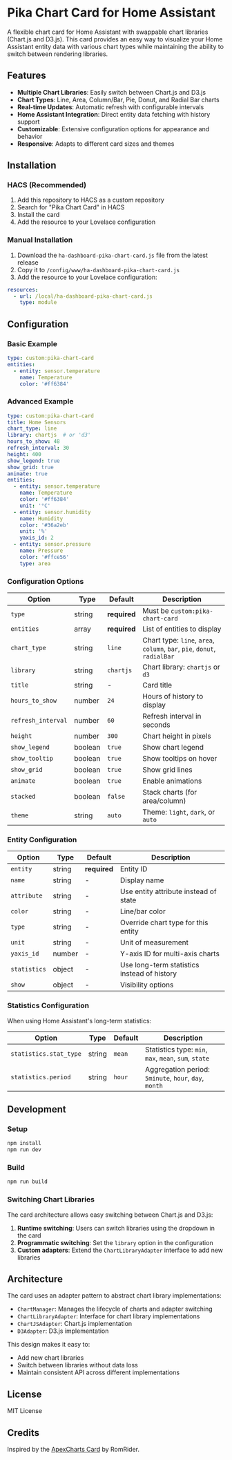 # Pika Chart Card for Home Assistant

A flexible chart card for Home Assistant with swappable chart libraries (Chart.js and D3.js). This card provides an easy way to visualize your Home Assistant entity data with various chart types while maintaining the ability to switch between rendering libraries.

## Features

- **Multiple Chart Libraries**: Easily switch between Chart.js and D3.js
- **Chart Types**: Line, Area, Column/Bar, Pie, Donut, and Radial Bar charts
- **Real-time Updates**: Automatic refresh with configurable intervals
- **Home Assistant Integration**: Direct entity data fetching with history support
- **Customizable**: Extensive configuration options for appearance and behavior
- **Responsive**: Adapts to different card sizes and themes

## Installation

### HACS (Recommended)

1. Add this repository to HACS as a custom repository
2. Search for "Pika Chart Card" in HACS
3. Install the card
4. Add the resource to your Lovelace configuration

### Manual Installation

1. Download the `ha-dashboard-pika-chart-card.js` file from the latest release
2. Copy it to `/config/www/ha-dashboard-pika-chart-card.js`
3. Add the resource to your Lovelace configuration:

```yaml
resources:
  - url: /local/ha-dashboard-pika-chart-card.js
    type: module
```

## Configuration

### Basic Example

```yaml
type: custom:pika-chart-card
entities:
  - entity: sensor.temperature
    name: Temperature
    color: '#ff6384'
```

### Advanced Example

```yaml
type: custom:pika-chart-card
title: Home Sensors
chart_type: line
library: chartjs  # or 'd3'
hours_to_show: 48
refresh_interval: 30
height: 400
show_legend: true
show_grid: true
animate: true
entities:
  - entity: sensor.temperature
    name: Temperature
    color: '#ff6384'
    unit: '°C'
  - entity: sensor.humidity
    name: Humidity
    color: '#36a2eb'
    unit: '%'
    yaxis_id: 2
  - entity: sensor.pressure
    name: Pressure
    color: '#ffce56'
    type: area
```

### Configuration Options

| Option | Type | Default | Description |
|--------|------|---------|-------------|
| `type` | string | **required** | Must be `custom:pika-chart-card` |
| `entities` | array | **required** | List of entities to display |
| `chart_type` | string | `line` | Chart type: `line`, `area`, `column`, `bar`, `pie`, `donut`, `radialBar` |
| `library` | string | `chartjs` | Chart library: `chartjs` or `d3` |
| `title` | string | - | Card title |
| `hours_to_show` | number | `24` | Hours of history to display |
| `refresh_interval` | number | `60` | Refresh interval in seconds |
| `height` | number | `300` | Chart height in pixels |
| `show_legend` | boolean | `true` | Show chart legend |
| `show_tooltip` | boolean | `true` | Show tooltips on hover |
| `show_grid` | boolean | `true` | Show grid lines |
| `animate` | boolean | `true` | Enable animations |
| `stacked` | boolean | `false` | Stack charts (for area/column) |
| `theme` | string | `auto` | Theme: `light`, `dark`, or `auto` |

### Entity Configuration

| Option | Type | Default | Description |
|--------|------|---------|-------------|
| `entity` | string | **required** | Entity ID |
| `name` | string | - | Display name |
| `attribute` | string | - | Use entity attribute instead of state |
| `color` | string | - | Line/bar color |
| `type` | string | - | Override chart type for this entity |
| `unit` | string | - | Unit of measurement |
| `yaxis_id` | number | - | Y-axis ID for multi-axis charts |
| `statistics` | object | - | Use long-term statistics instead of history |
| `show` | object | - | Visibility options |

### Statistics Configuration

When using Home Assistant's long-term statistics:

| Option | Type | Default | Description |
|--------|------|---------|-------------|
| `statistics.stat_type` | string | `mean` | Statistics type: `min`, `max`, `mean`, `sum`, `state` |
| `statistics.period` | string | `hour` | Aggregation period: `5minute`, `hour`, `day`, `month` |

## Development

### Setup

```bash
npm install
npm run dev
```

### Build

```bash
npm run build
```

### Switching Chart Libraries

The card architecture allows easy switching between Chart.js and D3.js:

1. **Runtime switching**: Users can switch libraries using the dropdown in the card
2. **Programmatic switching**: Set the `library` option in the configuration
3. **Custom adapters**: Extend the `ChartLibraryAdapter` interface to add new libraries

## Architecture

The card uses an adapter pattern to abstract chart library implementations:

- `ChartManager`: Manages the lifecycle of charts and adapter switching
- `ChartLibraryAdapter`: Interface for chart library implementations
- `ChartJSAdapter`: Chart.js implementation
- `D3Adapter`: D3.js implementation

This design makes it easy to:
- Add new chart libraries
- Switch between libraries without data loss
- Maintain consistent API across different implementations

## License

MIT License

## Credits

Inspired by the [ApexCharts Card](https://github.com/RomRider/apexcharts-card) by RomRider.